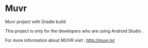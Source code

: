 # Muvr
Muvr project with Gradle build 

This project is only for the developers who are using Android Studio .   

For more information about MUVR visit : http://muvr.in/
